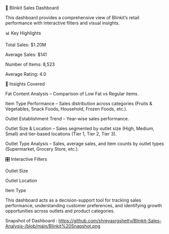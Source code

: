 
🛒 Blinkit Sales Dashboard

This dashboard provides a comprehensive view of Blinkit’s retail performance with interactive filters and visual insights.

📊 Key Highlights

Total Sales: $1.20M

Average Sales: $141

Number of Items: 8,523

Average Rating: 4.0

🔎 Insights Covered

Fat Content Analysis – Comparison of Low Fat vs Regular items.

Item Type Performance – Sales distribution across categories (Fruits & Vegetables, Snack Foods, Household, Frozen Foods, etc.).

Outlet Establishment Trend – Year-wise sales performance.

Outlet Size & Location – Sales segmented by outlet size (High, Medium, Small) and tier-based locations (Tier 1, Tier 2, Tier 3).

Outlet Type Analysis – Sales, average sales, and item counts by outlet types (Supermarket, Grocery Store, etc.).

🎛️ Interactive Filters

Outlet Size

Outlet Location

Item Type

This dashboard acts as a decision-support tool for tracking sales performance, understanding customer preferences, and identifying growth opportunities across outlets and product categories.

Snapshot of Dashboard : https://github.com/shreyasrgshetty/Blinkit-Sales-Analysis-/blob/main/Blinkit%20Snapshot.png
